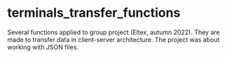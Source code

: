 # terminals_transfer_functions
Several functions applied to group project (Eltex, autumn 2022). They are made to transfer data in client-server architecture. The project was about working with JSON files. 
